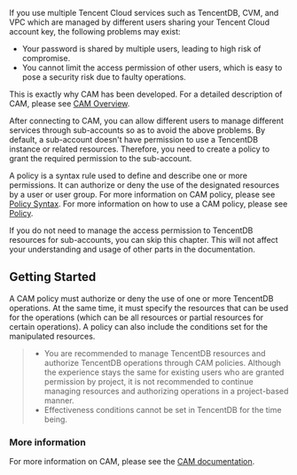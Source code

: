 If you use multiple Tencent Cloud services such as TencentDB, CVM, and VPC which are managed by different users sharing your Tencent Cloud account key, the following problems may exist:
- Your password is shared by multiple users, leading to high risk of compromise.
- You cannot limit the access permission of other users, which is easy to pose a security risk due to faulty operations.

This is exactly why CAM has been developed. For a detailed description of CAM, please see [CAM Overview](https://intl.cloud.tencent.com/document/product/598/10583).

After connecting to CAM, you can allow different users to manage different services through sub-accounts so as to avoid the above problems. By default, a sub-account doesn't have permission to use a TencentDB instance or related resources. Therefore, you need to create a policy to grant the required permission to the sub-account.

A policy is a syntax rule used to define and describe one or more permissions. It can authorize or deny the use of the designated resources by a user or user group. For more information on CAM policy, please see [Policy Syntax](https://intl.cloud.tencent.com/document/product/598/10603). For more information on how to use a CAM policy, please see [Policy](https://intl.cloud.tencent.com/document/product/598/10601).

If you do not need to manage the access permission to TencentDB resources for sub-accounts, you can skip this chapter. This will not affect your understanding and usage of other parts in the documentation.

## Getting Started
A CAM policy must authorize or deny the use of one or more TencentDB operations. At the same time, it must specify the resources that can be used for the operations (which can be all resources or partial resources for certain operations). A policy can also include the conditions set for the manipulated resources.

>
>- You are recommended to manage TencentDB resources and authorize TencentDB operations through CAM policies. Although the experience stays the same for existing users who are granted permission by project, it is not recommended to continue managing resources and authorizing operations in a project-based manner.
>- Effectiveness conditions cannot be set in TencentDB for the time being.

### More information

For more information on CAM, please see the [CAM documentation](https://cloud.tencent.com/document/product/598).
